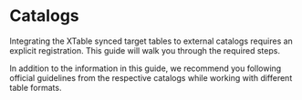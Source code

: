 # Catalogs

Integrating the XTable synced target tables to external catalogs requires an explicit registration. This guide will
walk you through the required steps.

In addition to the information in this guide, we recommend you following official guidelines from the respective
catalogs while working with different table formats.